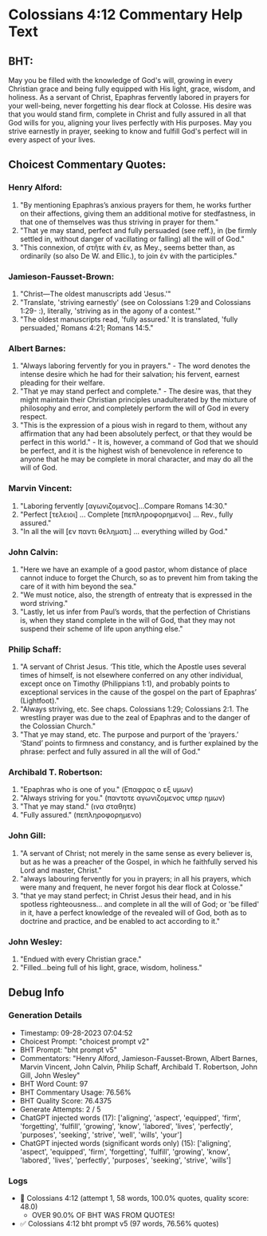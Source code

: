 # Colossians 4:12 Commentary Help Text

## BHT:
May you be filled with the knowledge of God's will, growing in every Christian grace and being fully equipped with His light, grace, wisdom, and holiness. As a servant of Christ, Epaphras fervently labored in prayers for your well-being, never forgetting his dear flock at Colosse. His desire was that you would stand firm, complete in Christ and fully assured in all that God wills for you, aligning your lives perfectly with His purposes. May you strive earnestly in prayer, seeking to know and fulfill God's perfect will in every aspect of your lives.

## Choicest Commentary Quotes:
### Henry Alford:
1. "By mentioning Epaphras’s anxious prayers for them, he works further on their affections, giving them an additional motive for stedfastness, in that one of themselves was thus striving in prayer for them." 
2. "That ye may stand, perfect and fully persuaded (see reff.), in (be firmly settled in, without danger of vacillating or falling) all the will of God."
3. "This connexion, of στῆτε with ἐν, as Mey., seems better than, as ordinarily (so also De W. and Ellic.), to join ἐν with the participles."

### Jamieson-Fausset-Brown:
1. "Christ—The oldest manuscripts add 'Jesus.'"
2. "Translate, 'striving earnestly' (see on Colossians 1:29 and Colossians 1:29- :), literally, 'striving as in the agony of a contest.'"
3. "The oldest manuscripts read, 'fully assured.' It is translated, 'fully persuaded,' Romans 4:21; Romans 14:5."

### Albert Barnes:
1. "Always laboring fervently for you in prayers." - The word denotes the intense desire which he had for their salvation; his fervent, earnest pleading for their welfare.
2. "That ye may stand perfect and complete." - The desire was, that they might maintain their Christian principles unadulterated by the mixture of philosophy and error, and completely perform the will of God in every respect.
3. "This is the expression of a pious wish in regard to them, without any affirmation that any had been absolutely perfect, or that they would be perfect in this world." - It is, however, a command of God that we should be perfect, and it is the highest wish of benevolence in reference to anyone that he may be complete in moral character, and may do all the will of God.

### Marvin Vincent:
1. "Laboring fervently [αγωνιζομενος]...Compare Romans 14:30."
2. "Perfect [τελειοι] ... Complete [πεπληροφορημενοι] ... Rev., fully assured."
3. "In all the will [εν παντι θεληματι] ... everything willed by God."

### John Calvin:
1. "Here we have an example of a good pastor, whom distance of place cannot induce to forget the Church, so as to prevent him from taking the care of it with him beyond the sea."
2. "We must notice, also, the strength of entreaty that is expressed in the word striving."
3. "Lastly, let us infer from Paul’s words, that the perfection of Christians is, when they stand complete in the will of God, that they may not suspend their scheme of life upon anything else."

### Philip Schaff:
1. "A servant of Christ Jesus. ‘This title, which the Apostle uses several times of himself, is not elsewhere conferred on any other individual, except once on Timothy (Philippians 1:1), and probably points to exceptional services in the cause of the gospel on the part of Epaphras’ (Lightfoot)."
2. "Always striving, etc. See chaps. Colossians 1:29; Colossians 2:1. The wrestling prayer was due to the zeal of Epaphras and to the danger of the Colossian Church."
3. "That ye may stand, etc. The purpose and purport of the ‘prayers.’ ‘Stand’ points to firmness and constancy, and is further explained by the phrase: perfect and fully assured in all the will of God."

### Archibald T. Robertson:
1. "Epaphras who is one of you." (Επαφρας ο εξ υμων)
2. "Always striving for you." (παντοτε αγωνιζομενος υπερ ημων)
3. "That ye may stand." (ινα σταθητε)
4. "Fully assured." (πεπληροφορημενο)

### John Gill:
1. "A servant of Christ; not merely in the same sense as every believer is, but as he was a preacher of the Gospel, in which he faithfully served his Lord and master, Christ." 
2. "always labouring fervently for you in prayers; in all his prayers, which were many and frequent, he never forgot his dear flock at Colosse."
3. "that ye may stand perfect; in Christ Jesus their head, and in his spotless righteousness... and complete in all the will of God; or 'be filled' in it, have a perfect knowledge of the revealed will of God, both as to doctrine and practice, and be enabled to act according to it."

### John Wesley:
1. "Endued with every Christian grace."
2. "Filled...being full of his light, grace, wisdom, holiness."


## Debug Info
### Generation Details
- Timestamp: 09-28-2023 07:04:52
- Choicest Prompt: "choicest prompt v2"
- BHT Prompt: "bht prompt v5"
- Commentators: "Henry Alford, Jamieson-Fausset-Brown, Albert Barnes, Marvin Vincent, John Calvin, Philip Schaff, Archibald T. Robertson, John Gill, John Wesley"
- BHT Word Count: 97
- BHT Commentary Usage: 76.56%
- BHT Quality Score: 76.4375
- Generate Attempts: 2 / 5
- ChatGPT injected words (17):
	['aligning', 'aspect', 'equipped', 'firm', 'forgetting', 'fulfill', 'growing', 'know', 'labored', 'lives', 'perfectly', 'purposes', 'seeking', 'strive', 'well', 'wills', 'your']
- ChatGPT injected words (significant words only) (15):
	['aligning', 'aspect', 'equipped', 'firm', 'forgetting', 'fulfill', 'growing', 'know', 'labored', 'lives', 'perfectly', 'purposes', 'seeking', 'strive', 'wills']

### Logs
- 🔄 Colossians 4:12 (attempt 1, 58 words, 100.0% quotes, quality score: 48.0) 
	- OVER 90.0% OF BHT WAS FROM QUOTES!
- ✅ Colossians 4:12 bht prompt v5 (97 words, 76.56% quotes)